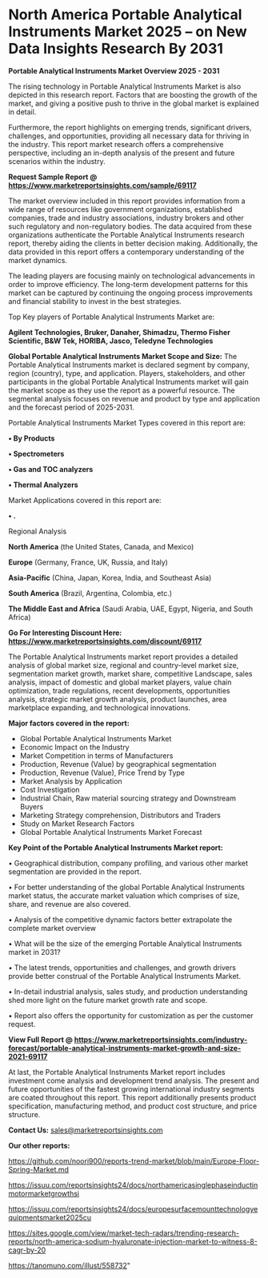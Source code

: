 # North America Portable Analytical Instruments Market 2025 – on New Data Insights Research By 2031

<Strong> Portable Analytical Instruments Market Overview 2025 - 2031</strong>

The rising technology in Portable Analytical Instruments Market is also depicted in this research report. Factors that are boosting the growth of the market, and giving a positive push to thrive in the global market is explained in detail.

Furthermore, the report highlights on emerging trends, significant drivers, challenges, and opportunities, providing all necessary data for thriving in the industry. This report market research offers a comprehensive perspective, including an in-depth analysis of the present and future scenarios within the industry.

<strong>Request Sample Report @ <a href=https://www.marketreportsinsights.com/sample/69117>https://www.marketreportsinsights.com/sample/69117</a></strong>

The market overview included in this report provides information from a wide range of resources like government organizations, established companies, trade and industry associations, industry brokers and other such regulatory and non-regulatory bodies. The data acquired from these organizations authenticate the Portable Analytical Instruments research report, thereby aiding the clients in better decision making. Additionally, the data provided in this report offers a contemporary understanding of the market dynamics.

The leading players are focusing mainly on technological advancements in order to improve efficiency. The long-term development patterns for this market can be captured by continuing the ongoing process improvements and financial stability to invest in the best strategies.

Top Key players of Portable Analytical Instruments Market are:

<strong>Agilent Technologies, Bruker, Danaher, Shimadzu, Thermo Fisher Scientific, B&W Tek, HORIBA, Jasco, Teledyne Technologies</strong>

<strong><b>Global Portable Analytical Instruments Market Scope and Size:</b></strong>
The Portable Analytical Instruments market is declared segment by company, region (country), type, and application. Players, stakeholders, and other participants in the global Portable Analytical Instruments market will gain the market scope as they use the report as a powerful resource. The segmental analysis focuses on revenue and product by type and application and the forecast period of 2025-2031.

Portable Analytical Instruments Market Types covered in this report are:

<strong>• By Products

• Spectrometers

• Gas and TOC analyzers

• Thermal Analyzers</strong>

Market Applications covered in this report are:

<strong>• .</strong> 

Regional Analysis

<strong>North America</strong> (the United States, Canada, and Mexico)

<strong>Europe</strong> (Germany, France, UK, Russia, and Italy)

<strong>Asia-Pacific</strong> (China, Japan, Korea, India, and Southeast Asia)

<strong>South America</strong> (Brazil, Argentina, Colombia, etc.)

<strong>The Middle East and Africa</strong> (Saudi Arabia, UAE, Egypt, Nigeria, and South Africa)

<strong>Go For Interesting Discount Here: <a href=https://www.marketreportsinsights.com/discount/69117>https://www.marketreportsinsights.com/discount/69117</a></strong>

The Portable Analytical Instruments market report provides a detailed analysis of global market size, regional and country-level market size, segmentation market growth, market share, competitive Landscape, sales analysis, impact of domestic and global market players, value chain optimization, trade regulations, recent developments, opportunities analysis, strategic market growth analysis, product launches, area marketplace expanding, and technological innovations.

<strong><b>Major factors covered in the report:</b></strong>
<ul>
  <li>Global Portable Analytical Instruments Market </li>
  <li>Economic Impact on the Industry</li>
  <li>Market Competition in terms of Manufacturers</li>
  <li>Production, Revenue (Value) by geographical segmentation</li>
  <li>Production, Revenue (Value), Price Trend by Type</li>
  <li>Market Analysis by Application</li>
  <li>Cost Investigation</li>
  <li>Industrial Chain, Raw material sourcing strategy and Downstream Buyers</li>
  <li>Marketing Strategy comprehension, Distributors and Traders</li>
  <li>Study on Market Research Factors</li>
  <li>Global Portable Analytical Instruments Market Forecast</li>
</ul>

<strong><b>Key Point of the Portable Analytical Instruments Market report:</b></strong>

• Geographical distribution, company profiling, and various other market segmentation are provided in the report.

• For better understanding of the global Portable Analytical Instruments market status, the accurate market valuation which comprises of size, share, and revenue are also covered.

• Analysis of the competitive dynamic factors better extrapolate the complete market overview

• What will be the size of the emerging Portable Analytical Instruments market in 2031?

• The latest trends, opportunities and challenges, and growth drivers provide better construal of the Portable Analytical Instruments Market.

• In-detail industrial analysis, sales study, and production understanding shed more light on the future market growth rate and scope.

• Report also offers the opportunity for customization as per the customer request.

<strong><b>View Full Report @ <a href=https://www.marketreportsinsights.com/industry-forecast/portable-analytical-instruments-market-growth-and-size-2021-69117>https://www.marketreportsinsights.com/industry-forecast/portable-analytical-instruments-market-growth-and-size-2021-69117</a></b></strong>


At last, the Portable Analytical Instruments Market report includes investment come analysis and development trend analysis. The present and future opportunities of the fastest growing international industry segments are coated throughout this report. This report additionally presents product specification, manufacturing method, and product cost structure, and price structure.

<strong>Contact Us:</strong>
sales@marketreportsinsights.com

<strong>Our other reports:</strong>

<a href=https://github.com/noori900/reports-trend-market/blob/main/Europe-Floor-Spring-Market.md>https://github.com/noori900/reports-trend-market/blob/main/Europe-Floor-Spring-Market.md</a>

<a href=https://issuu.com/reportsinsights24/docs/northamericasinglephaseinductinmotormarketgrowthsi>https://issuu.com/reportsinsights24/docs/northamericasinglephaseinductinmotormarketgrowthsi</a>

<a href=https://issuu.com/reportsinsights24/docs/europesurfacemounttechnologyequipmentsmarket2025cu>https://issuu.com/reportsinsights24/docs/europesurfacemounttechnologyequipmentsmarket2025cu</a>

<a href=https://sites.google.com/view/market-tech-radars/trending-research-reports/north-america-sodium-hyaluronate-injection-market-to-witness-8-cagr-by-20>https://sites.google.com/view/market-tech-radars/trending-research-reports/north-america-sodium-hyaluronate-injection-market-to-witness-8-cagr-by-20</a>

<a href=https://tanomuno.com/illust/558732>https://tanomuno.com/illust/558732</a>"
